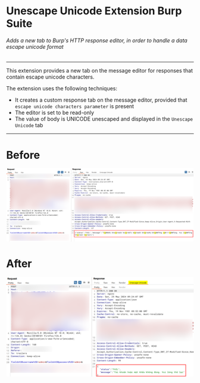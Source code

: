 Unescape Unicode Extension Burp Suite
============================

###### Adds a new tab to Burp's HTTP response editor, in order to handle a data escape unicode format

 ---

This extension provides a new tab on the message editor for responses that contain escape unicode characters.

The extension uses the following techniques:
- It creates a custom response tab on the message editor, provided that `escape unicode characters parameter` is present
- The editor is set to be read-only
- The value of body is UNICODE unescaped and displayed in the `Unescape Unicode` tab

---
# Before
![Before](https://raw.githubusercontent.com/sondk/unescapeunicode/main/before.png)
# After
![After](https://raw.githubusercontent.com/sondk/unescapeunicode/main/after.png)
